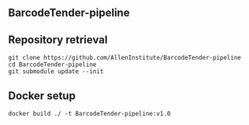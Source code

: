 ## BarcodeTender-pipeline


## Repository retrieval

```
git clone https://github.com/AllenInstitute/BarcodeTender-pipeline
cd BarcodeTender-pipeline
git submodule update --init
```

## Docker setup

```
docker build ./ -t BarcodeTender-pipeline:v1.0
```


